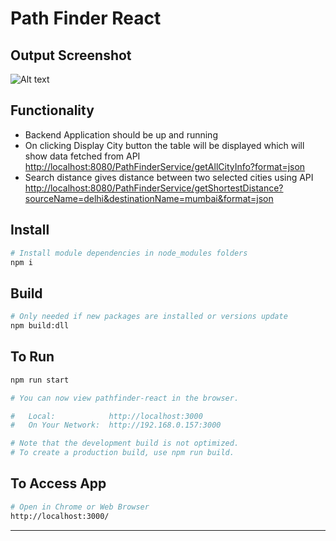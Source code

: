 # Path Finder React

## Output Screenshot

![Alt text](\public\screen.jpg)

## Functionality

- Backend Application should be up and running
- On clicking Display City button the table will be displayed which will show data fetched from API <http://localhost:8080/PathFinderService/getAllCityInfo?format=json>
- Search distance gives distance between two selected cities using API <http://localhost:8080/PathFinderService/getShortestDistance?sourceName=delhi&destinationName=mumbai&format=json>

## Install

```sh
# Install module dependencies in node_modules folders
npm i
```

## Build

```sh
# Only needed if new packages are installed or versions update
npm build:dll
```

## To Run

```sh
npm run start

# You can now view pathfinder-react in the browser.

#   Local:            http://localhost:3000
#   On Your Network:  http://192.168.0.157:3000

# Note that the development build is not optimized.
# To create a production build, use npm run build.
```

## To Access App

```sh
# Open in Chrome or Web Browser
http://localhost:3000/
```

---
